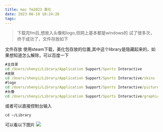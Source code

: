 ```yaml
---
title: mac fm2023 美化
date: 2023-06-19 10:24:26
tags:
---
```


>下载完fm后,想放入头像和logo,但网上基本都是windows的
>试了很多次，终于成功了，文件存放如下
<!-- more -->
文件存放
使用steam下载，美化包存放的位置,其中这个library是隐藏起来的，如果想知道怎么解除，可以百度一下
```cmd
#主目录
cd /Users/shenyi/Library/Application Support/Sports Interactive
#皮肤
cd /Users/shenyi/Library/Application Support/Sports Interactive/skins
#logo
cd /Users/shenyi/Library/Application Support/Sports Interactive/pictures/logos
#头像
cd /Users/shenyi/Library/Application Support/Sports Interactive/graphics/players
```
或者可以直接控制台输入
```
cd ~/Library
```
可以看以下图片
![](http://ql-u-pic.oss-cn-shanghai.aliyuncs.com/upic/2023/06/19/axKBSwFrjxD0.png)



